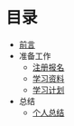   # 目录
  
  * [前言](README.md)
  * 准备工作
      * [注册报名](ch0/register.md)
      * [学习资料](ch0/data.md)
      * [学习计划](ch0/plan.md)
  * 总结
      * [个人总结](handbook.md)
